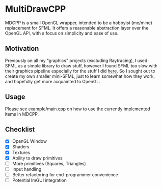 


# **M**ulti**D**raw**CPP**

MDCPP is a small OpenGL wrapper, intended to be a hobbyist (me/mine) replacement for SFML. It offers a reasonable abstraction layer over the OpenGL API, with a focus on simplicity and ease of use.

## Motivation

Previously on all my "graphics" projects (excluding Raytracing), I used SFML as a simple library to draw stuff, however I found SFML too slow with their graphics pipeline especially for the stuff I did [here](https://github.com/sacreative10/BPHOComputationalChallenge/tree/ExtensionSphere). So I sought out to create my own smaller mini-SFML, just to learn somewhat how they work, and hopefully get more acquainted to OpenGL.

## Usage
Please see example/main.cpp on how to use the currently implemented items in MDCPP.

## Checklist

- [x] OpenGL Window
- [x] Shaders
- [x] Textures
- [x] Ability to draw primitives
- [ ] More primitives (Squares, Triangles)
- [ ] Input handling
- [ ] Better refactoring for end-programmer convenience
- [ ] Potential ImGUI integration
